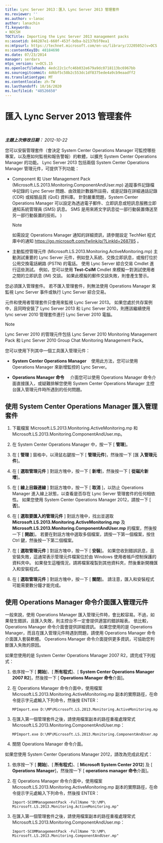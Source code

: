```yaml
---
title: Lync Server 2013：匯入 Lync Server 2013 管理套件
ms.reviewer: ''
ms.author: v-lanac
author: lanachin
f1.keywords:
- NOCSH
TOCTitle: Importing the Lync Server 2013 management packs
ms:assetid: 846287e1-660f-453f-bdba-b2137b5f0ea1
ms:mtpsurl: https://technet.microsoft.com/en-us/library/JJ205052(v=OCS.15)
ms:contentKeyID: 48184690
ms.date: 07/23/2014
manager: serdars
mtps_version: v=OCS.15
ms.openlocfilehash: 4edc22c1cfc46b032e679a9dc0718113bc6967bb
ms.sourcegitcommit: 4d6bf5c58b2c553dc1df8375ede4a9cb9eaadff2
ms.translationtype: MT
ms.contentlocale: zh-TW
ms.lasthandoff: 10/16/2020
ms.locfileid: "48526650"
---
```

# <a name="importing-the-lync-server-2013-management-packs"></a>匯入 Lync Server 2013 管理套件

<div data-xmlns="http://www.w3.org/1999/xhtml">

<div class="topic" data-xmlns="http://www.w3.org/1999/xhtml" data-msxsl="urn:schemas-microsoft-com:xslt" data-cs="https://msdn.microsoft.com/">

<div data-asp="https://msdn2.microsoft.com/asp">



</div>

<div id="mainSection">

<div id="mainBody">

<span> </span>

_**主題上次修改日期：** 2012-10-22_

您可以安裝管理套件（會決定 System Center Operations Manager 可監控哪些專案，以及應如何監視和報告警報）的軟體，以擴充 System Center Operations Manager 的功能。 Lync Server 2013 包括兩個 System Center Operations Manager 管理元件，可提供下列功能：

  - Component 和 User Management Pack (Microsoft.LS.2013.Monitoring.ComponentAndUser.mp) 追蹤事件記錄檔中記錄的 Lync Server 問題、由效能計數器所註冊，或是記錄在詳細通話記錄 (CDR) 或經驗品質 (QoE) 資料庫。 針對嚴重問題，System Center Operations Manager 可以設定為透過電子郵件、立即訊息或短訊息服務立即通知系統管理員 (SMS) 訊息。 SMS 是用來將文字訊息從一部行動裝置傳送至另一部行動裝置的技術。 ) 
    
    <div>
    

    > [!NOTE]  
    > 如需設定 Operations Manager 通知的詳細資訊，請參閱設定 TechNet 程式庫中的通知 <A href="https://go.microsoft.com/fwlink/p/?linkid=268785">https://go.microsoft.com/fwlink/p/?LinkId=268785</A> 。

    
    </div>

  - 主動監控管理元件 (Microsoft.LS.2013.Monitoring.ActiveMonitoring.mp) 主動測試重要的 Lync Server 元件，例如登入系統、交換立即訊息，或撥打位於公用交換電話網路 (PSTN) 的電話。 使用 Lync Server 綜合交易 Cmdlet 進行這些測試。 例如，您可以使用 **Test-CsIM** Cmdlet 來模擬一對測試使用者之間的立即訊息 (IM) 交談。 如果此模擬的郵件交談失敗，則會產生警示。

您必須匯入管理套件。 若不匯入管理套件，則無法使用 Operations Manager 來監視 Lync Server 事件或執行 Lync Server 綜合交易。

元件和使用者管理套件只會用來監視 Lync Server 2013。 如果您處於共存案例中，且同時安裝了 Lync Server 2013 和 Lync Server 2010，則應該繼續使用 lync server 2010 管理套件進行 Lync Server 2010 電腦。

<div>


> [!NOTE]  
> Lync Server 2010 的管理元件包括 Lync Server 2010 Monitoring Management Pack 和 Lync Server 2010 Group Chat Monitoring Management Pack。



</div>

您可以使用下列其中一個工具匯入管理元件：

  - **System Center Operations Manager**    使用此方法，您可以使用 Operations Manager 來新增監控的 Lync Server。

  - **Operations Manager 命令**     介面您可以使用 Operations Manager 命令介面直接匯入，或疑難排解您使用 System Center Operations Manager 主控台匯入管理元件時所遇到的任何問題。

<div>

## <a name="importing-the-management-packs-by-using-system-center-operations-manager"></a>使用 System Center Operations Manager 匯入管理套件

1.  下載檔案 Microsoft.LS.2013.Monitoring.ActiveMonitoring.mp 和 Microsoft.LS.2013.Monitoring.ComponentAndUser.mp。

2.  在 System Center Operations Manager 中，按一下 [ **管理**]。

3.  在 [ **管理** ] 窗格中，以滑鼠右鍵按一下 [ **管理元件**]，然後按一下 [匯 **入管理元件**]。

4.  在 [ **選取管理元件** ] 對話方塊中，按一下 [ **新增**]，然後按一下 [ **從磁片新增**]。

5.  在 [ **線上目錄連線** ] 對話方塊中，按一下 [ **取消** ]，以防止 Operations Manager 進入線上狀態，以查看是否存在 Lync Server 管理套件的任何相依性。 如果您使用 System Center Operations Manager 2012，請按一下 [ **否**]。

6.  在 [ **選取要匯入的管理元件** ] 對話方塊中，找出並選取 **Microsoft.LS.2013.Monitoring.ActiveMonitoring.mp** 及 **Microsoft.LS.2013.Monitoring.ComponentAndUser.mp** 的檔案，然後按一下 [ **開啟**]。 若要在對話方塊中選取多個檔案，請按一下第一個檔案，按住 Ctrl 鍵，然後按一下第二個檔案。

7.  在 [ **選取管理元件** ] 對話方塊中，按一下 [ **安裝**]。 如果您收到錯誤訊息，且安裝失敗，這通常表示管理元件檔案位於由 Windows 使用者帳戶控制保護的資料夾中。 如果發生這種情況，請將檔案複製到其他資料夾，然後重新開機匯入和安裝程式。

8.  在 [ **選取管理元件** ] 對話方塊中，按一下 [ **關閉**]。 請注意，匯入和安裝程式可能需要數分鐘才能完成。

</div>

<div>

## <a name="importing-management-packs-by-using-the-operations-manager-shell"></a>使用 Operations Manager 命令介面匯入管理元件

一般來說，使用 Operations Manager 匯入管理元件時，會比較容易。不過，如果發生錯誤，且匯入失敗，則主控台不一定會提供適當的錯誤報表。 依比較，Operations Manager 命令介面會提供詳細資訊。 如果您使用的是 Operations Manager，而且在匯入管理元件時遇到問題，請使用 Operations Manager 命令介面匯入套裝軟體。 Operations Manager 命令介面提供更多資訊，可協助您判斷匯入失敗的原因。

如果您使用的是 System Center Operations Manager 2007 R2，請完成下列程式：

1.  依序按一下 [ **開始**]、[ **所有程式**]、[ **System Center Operations Manager 2007 R2**]，然後按一下 [ **Operations Manager 命令**介面]。

2.  在 Operations Manager 命令介面中，使用檔案 Microsoft.LS.2013.Monitoring.ActiveMonitoring.mp 副本的實際路徑，在命令提示字元處輸入下列命令，然後按 ENTER：
    
        MPImport.exe D:\MP\Microsoft.LS.2013.Monitoring.ActiveMonitoring.mp

3.  在匯入第一個管理套件之後，請使用檔案副本的路徑重複處理常式 Microsoft.LS.2013.Monitoring.ComponentAndUser.mp：
    
        MPImport.exe D:\MP\Microsoft.LS.2013.Monitoring.ComponentAndUser.mp

4.  關閉 Operations Manager 命令介面。

如果您使用 System Center Operations Manager 2012，請改為完成此程式：

1.  依序按一下 [ **開始**]、[ **所有程式**]、[ **Microsoft System Center 2012**] 及 [ **Operations Manager**]，然後按一下 [ **operations manager 命令**介面]。

2.  在 Operations Manager 命令介面中，使用檔案 Microsoft.LS.2013.Monitoring.ActiveMonitoring.mp 副本的實際路徑，在命令提示字元處輸入下列命令，然後按 ENTER：
    
        Import-SCOMManagementPack -FullName "D:\MP\ Microsoft.LS.2013.Monitoring.ActiveMonitoring.mp"

3.  在匯入第一個管理套件之後，請使用檔案副本的路徑重複處理常式 Microsoft.LS.2013.Monitoring.ComponentAndUser.mp：
    
        Import-SCOMManagementPack -FullName "D:\MP\ Microsoft.LS.2013.Monitoring.ComponentAndUser.mp"

</div>

</div>

<span> </span>

</div>

</div>

</div>

